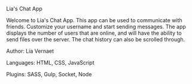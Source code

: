 Lia's Chat App

Welcome to Lia's Chat App. This app can be used to communicate with friends. Customize your username and start sending messages. The app displays the number of users that are online, and will have the ability to send files over the server. The chat history can also be scrolled through.

Author: Lia Vernaet

Languages: HTML, CSS, JavaScript

Plugins: SASS, Gulp, Socket, Node
